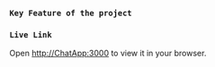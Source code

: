 ### `Key Feature of the project`

### `Live Link`
Open [http://ChatApp:3000](http://18.197.51.51:3000/) to view it in your browser.

